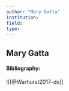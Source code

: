 ```yaml
---
author: "Mary Gatta"
institution:
field:
type:
---
```


## Mary Gatta
#### Bibliography:

![[@Warhurst2017-dx]]